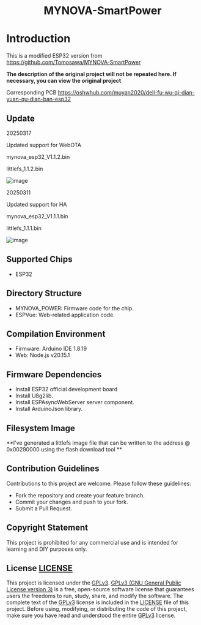 <div id="top">
<p align="center">
  <h1 align="center">MYNOVA-SmartPower</h1>
</p>
</div>


# Introduction
This is a modified ESP32 version from https://github.com/Tomosawa/MYNOVA-SmartPower

**The description of the original project will not be repeated here. If necessary, you can view the original project**

Corresponding PCB https://oshwhub.com/muyan2020/dell-fu-wu-qi-dian-yuan-qu-dian-ban-esp32

## Update

20250317

Updated support for WebOTA

mynova_esp32_V1.1.2.bin

littlefs_1.1.2.bin

![image](https://github.com/user-attachments/assets/62a3df8d-e975-40b2-87a4-96ac7137b371)


20250311

Updated support for HA

mynova_esp32_V1.1.1.bin

littlefs_1.1.1.bin

![image](https://github.com/user-attachments/assets/495b8505-1e7b-40d8-87df-d5526033dc73)


## Supported Chips

- ESP32

## Directory Structure

- MYNOVA_POWER: Firmware code for the chip.
- ESPVue: Web-related application code.

## Compilation Environment

- Firmware: Arduino IDE 1.8.19
- Web: Node.js v20.15.1

## Firmware Dependencies

- Install ESP32 official development board
- Install U8g2lib.
- Install ESPAsyncWebServer server component.
- Install ArduinoJson library.

## Filesystem Image

**I've generated a littlefs image file that can be written to the address @ 0x00290000 using the flash download tool **

## Contribution Guidelines

Contributions to this project are welcome. Please follow these guidelines:
- Fork the repository and create your feature branch.
- Commit your changes and push to your fork.
- Submit a Pull Request.

## Copyright Statement

This project is prohibited for any commercial use and is intended for learning and DIY purposes only.

## License [LICENSE](LICENSE)

This project is licensed under the [GPLv3](LICENSE). [GPLv3 (GNU General Public License version 3)](LICENSE) is a free, open-source software license that guarantees users the freedoms to run, study, share, and modify the software.
The complete text of the [GPLv3](LICENSE) license is included in the [LICENSE](LICENSE) file of this project. Before using, modifying, or distributing the code of this project, make sure you have read and understood the entire [GPLv3](LICENSE) license.
